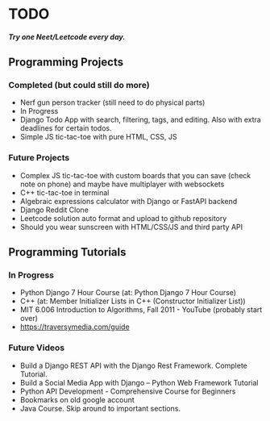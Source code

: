 # TODO

##### Try one Neet/Leetcode every day.



## Programming Projects

### Completed (but could still do more)
- Nerf gun person tracker (still need to do physical parts)
- In Progress
- Django Todo App with search, filtering, tags, and editing. Also with extra deadlines for certain todos.
- Simple JS tic-tac-toe with pure HTML, CSS, JS

### Future Projects
- Complex JS  tic-tac-toe with custom boards that you can save (check note on phone) and maybe have multiplayer with websockets 
- C++ tic-tac-toe in terminal
- Algebraic expressions calculator with Django or FastAPI backend
- Django Reddit Clone
- Leetcode solution auto format and upload to github repository 
- Should you wear sunscreen with HTML/CSS/JS and third party API



## Programming Tutorials

### In Progress
- Python Django 7 Hour Course (at: Python Django 7 Hour Course)
- C++ (at: Member Initializer Lists in C++ (Constructor Initializer List))
- MIT 6.006 Introduction to Algorithms, Fall 2011 - YouTube  (probably start over)
- https://traversymedia.com/guide

### Future Videos
- Build a Django REST API with the Django Rest Framework. Complete Tutorial.
- Build a Social Media App with Django – Python Web Framework Tutorial
- Python API Development - Comprehensive Course for Beginners
- Bookmarks on old google account
- Java Course. Skip around to important sections.
